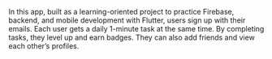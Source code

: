 In this app, built as a learning-oriented project to practice Firebase, backend, and mobile development with Flutter, users sign up with their emails.
Each user gets a daily 1-minute task at the same time.
By completing tasks, they level up and earn badges.
They can also add friends and view each other’s profiles.
